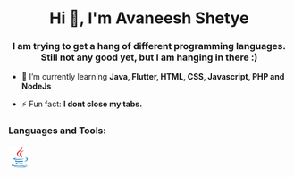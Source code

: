 <h1 align="center">Hi 👋, I'm Avaneesh Shetye</h1>
<h3 align="center">I am trying to get a hang of different programming languages. Still not any good yet, but I am hanging in there :)</h3>

- 🌱 I’m currently learning **Java, Flutter, HTML, CSS, Javascript, PHP and NodeJs**

- ⚡ Fun fact: **I dont close my tabs.**


<p align="left">
</p>

<h3 align="left">Languages and Tools:</h3>
<p align="left"> <a href="https://www.java.com" target="_blank" rel="noreferrer"> <img src="https://raw.githubusercontent.com/devicons/devicon/master/icons/java/java-original.svg" alt="java" width="40" height="40"/> </a> </p>
